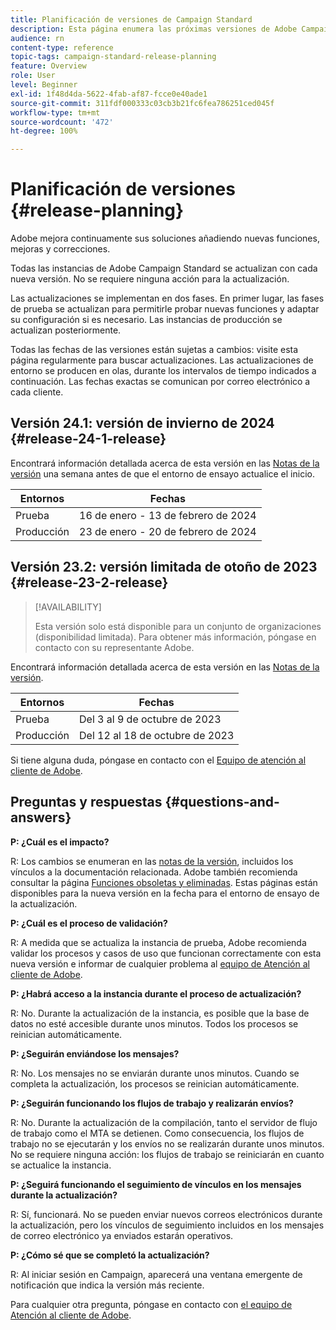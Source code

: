 ```yaml
---
title: Planificación de versiones de Campaign Standard
description: Esta página enumera las próximas versiones de Adobe Campaign Standard.
audience: rn
content-type: reference
topic-tags: campaign-standard-release-planning
feature: Overview
role: User
level: Beginner
exl-id: 1f48d4da-5622-4fab-af87-fcce0e40ade1
source-git-commit: 311fdf000333c03cb3b21fc6fea786251ced045f
workflow-type: tm+mt
source-wordcount: '472'
ht-degree: 100%

---
```


# Planificación de versiones {#release-planning}

Adobe mejora continuamente sus soluciones añadiendo nuevas funciones, mejoras y correcciones.

Todas las instancias de Adobe Campaign Standard se actualizan con cada nueva versión. No se requiere ninguna acción para la actualización.

Las actualizaciones se implementan en dos fases. En primer lugar, las fases de prueba se actualizan para permitirle probar nuevas funciones y adaptar su configuración si es necesario. Las instancias de producción se actualizan posteriormente.

Todas las fechas de las versiones están sujetas a cambios: visite esta página regularmente para buscar actualizaciones. Las actualizaciones de entorno se producen en olas, durante los intervalos de tiempo indicados a continuación. Las fechas exactas se comunican por correo electrónico a cada cliente.

## Versión 24.1: versión de invierno de 2024 {#release-24-1-release}

Encontrará información detallada acerca de esta versión en las [Notas de la versión](release-notes.md) una semana antes de que el entorno de ensayo actualice el inicio.

<table>
 <thead>
  <tr>
   <th> Entornos </th>
   <th> Fechas </th>
  </tr>
 </thead>
 <tbody>
  <tr>
   <td>Prueba </td>
   <td>16 de enero - 13 de febrero de 2024 </td>
  </tr>
  <tr>
   <td>Producción </td>
   <td>23 de enero - 20 de febrero de 2024 </td>
  </tr>
 </tbody>
</table>


## Versión 23.2: versión limitada de otoño de 2023 {#release-23-2-release}


>[!AVAILABILITY]
>
>Esta versión solo está disponible para un conjunto de organizaciones (disponibilidad limitada). Para obtener más información, póngase en contacto con su representante Adobe.

Encontrará información detallada acerca de esta versión en las [Notas de la versión](release-notes.md).

<table>
 <thead>
  <tr>
   <th> Entornos </th>
   <th> Fechas </th>
  </tr>
 </thead>
 <tbody>
  <tr>
   <td>Prueba </td>
   <td>Del 3 al 9 de octubre de 2023 </td>
  </tr>
  <tr>
   <td>Producción </td>
   <td>Del 12 al 18 de octubre de 2023 </td>
  </tr>
 </tbody>
</table>

Si tiene alguna duda, póngase en contacto con el [Equipo de atención al cliente de Adobe](https://helpx.adobe.com/es/enterprise/using/support-for-experience-cloud.html).

## Preguntas y respuestas {#questions-and-answers}

**P: ¿Cuál es el impacto?**

R: Los cambios se enumeran en las [notas de la versión](../../rn/using/release-notes.md), incluidos los vínculos a la documentación relacionada. Adobe también recomienda consultar la página [Funciones obsoletas y eliminadas](../../rn/using/deprecated-features.md). Estas páginas están disponibles para la nueva versión en la fecha para el entorno de ensayo de la actualización.

**P: ¿Cuál es el proceso de validación?**

R: A medida que se actualiza la instancia de prueba, Adobe recomienda validar los procesos y casos de uso que funcionan correctamente con esta nueva versión e informar de cualquier problema al [equipo de Atención al cliente de Adobe](https://helpx.adobe.com/es/enterprise/using/support-for-experience-cloud.html).

**P: ¿Habrá acceso a la instancia durante el proceso de actualización?**

R: No. Durante la actualización de la instancia, es posible que la base de datos no esté accesible durante unos minutos. Todos los procesos se reinician automáticamente.

**P: ¿Seguirán enviándose los mensajes?**

R: No. Los mensajes no se enviarán durante unos minutos. Cuando se completa la actualización, los procesos se reinician automáticamente.

**P: ¿Seguirán funcionando los flujos de trabajo y realizarán envíos?**

R: No. Durante la actualización de la compilación, tanto el servidor de flujo de trabajo como el MTA se detienen. Como consecuencia, los flujos de trabajo no se ejecutarán y los envíos no se realizarán durante unos minutos. No se requiere ninguna acción: los flujos de trabajo se reiniciarán en cuanto se actualice la instancia.

**P: ¿Seguirá funcionando el seguimiento de vínculos en los mensajes durante la actualización?**

R: Sí, funcionará. No se pueden enviar nuevos correos electrónicos durante la actualización, pero los vínculos de seguimiento incluidos en los mensajes de correo electrónico ya enviados estarán operativos.

**P: ¿Cómo sé que se completó la actualización?**

R: Al iniciar sesión en Campaign, aparecerá una ventana emergente de notificación que indica la versión más reciente.

Para cualquier otra pregunta, póngase en contacto con [el equipo de Atención al cliente de Adobe](https://helpx.adobe.com/es/enterprise/using/support-for-experience-cloud.html).
